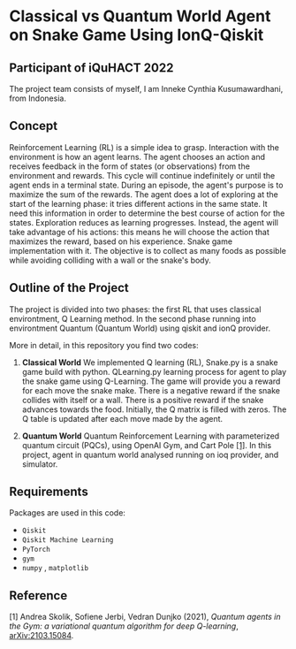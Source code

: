 # Classical vs Quantum World Agent on Snake Game Using IonQ-Qiskit

## Participant of iQuHACT 2022
The project team consists of myself, I am Inneke Cynthia Kusumawardhani, from Indonesia. 

## Concept
Reinforcement Learning (RL) is a simple idea to grasp. Interaction with the environment is how an agent learns. The agent chooses an action and receives feedback in the form of states (or observations) from the environment and rewards. This cycle will continue indefinitely or until the agent ends in a terminal state. 
During an episode, the agent's purpose is to maximize the sum of the rewards. The agent does a lot of exploring at the start of the learning phase: it tries different actions in the same state. It need this information in order to determine the best course of action for the states. Exploration reduces as learning progresses. Instead, the agent will take advantage of his actions: this means he will choose the action that maximizes the reward, based on his experience.
Snake game implementation with it. The objective is to collect as many foods as possible while avoiding colliding with a wall or the snake's body.

## Outline of the Project
The project is divided into two phases: the first RL that uses classical environtment, Q Learning method. In the second phase running into environtment Quantum (Quantum World) using qiskit and ionQ provider.

More in detail, in this repository you find two codes:

1. **Classical World**
We implemented Q learning (RL), Snake.py is a snake game build with python. QLearning.py learning process for agent to play the snake game using Q-Learning. The game will provide you a reward for each move the snake make. There is a negative reward if the snake collides with itself or a wall. There is a positive reward if the snake advances towards the food. Initially, the Q matrix is filled with zeros. The Q table is updated after each move made by the agent.

2. **Quantum World**
Quantum Reinforcement Learning with parameterized quantum circuit (PQCs), using OpenAI Gym, and Cart Pole [[1]](#1). In this project, agent in quantum world analysed running on ioq provider, and simulator.

## Requirements
Packages are used in this code:

* `Qiskit` 
* `Qiskit Machine Learning`
* `PyTorch`
* `gym`
* `numpy` , `matplotlib`


## Reference
<a id="1">[1]</a>  Andrea Skolik, Sofiene Jerbi, Vedran Dunjko (2021), _Quantum agents in the Gym: a variational quantum algorithm for deep Q-learning_, [arXiv:2103.15084](https://arxiv.org/abs/2103.15084).

